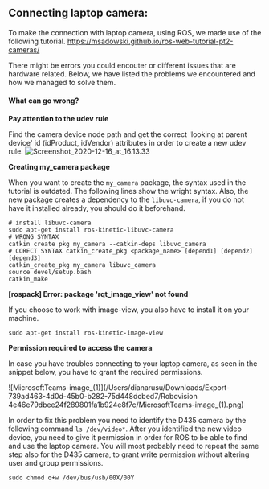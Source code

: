 

## Connecting laptop camera: 

To make the connection with laptop camera, using ROS, we made use of the following tutorial. https://msadowski.github.io/ros-web-tutorial-pt2-cameras/

There might be errors you could encouter or different issues that are hardware related. Below, we have listed the problems we encountered and how we managed to solve them.

#### What can go wrong?

**Pay attention to the udev rule**

Find the camera device node path and get the correct 'looking at parent device' id (idProduct, idVendor) attributes in order to create a new udev rule.
![Screenshot_2020-12-16_at_16.13.33](/Users/dianarusu/Downloads/Export-739ad463-4d0d-45b0-b282-75d448dcbed7/Robovision/Screenshot_2020-12-16_at_16.13.33.png)



**Creating my_camera package**

When you want to create the `my_camera` package, the syntax used in the tutorial is outdated. The following lines show the wright syntax. Also, the new package creates a dependency to the `libuvc-camera`, if you do not have it installed already, you should do it beforehand.

```
# install libuvc-camera
sudo apt-get install ros-kinetic-libuvc-camera
# WRONG SYNTAX 
catkin create pkg my_camera --catkin-deps libuvc_camera
# CORECT SYNTAX catkin_create_pkg <package_name> [depend1] [depend2] [depend3]
catkin_create_pkg my_camera libuvc_camera
source devel/setup.bash
catkin_make
```

**[rospack] Error: package 'rqt_image_view' not found** 

If you choose to work with image-view, you also have to install it on your machine.

``sudo apt-get install ros-kinetic-image-view``

**Permission required to access the camera**

In case you have troubles connecting to your laptop camera, as seen in the snippet below, you have to grant the required permissions.

![MicrosoftTeams-image_(1)](/Users/dianarusu/Downloads/Export-739ad463-4d0d-45b0-b282-75d448dcbed7/Robovision 4e46e79dbee24f289801fa1b924e8f7c/MicrosoftTeams-image_(1).png)

In order to fix this problem you need to identify the D435 camera by the following command `ls /dev/video*`. After you identified the new video device, you need to give it permission in order for ROS to be able to find and use the laptop camera. You will most probably need to repeat the same step also for the D435 camera, to grant write permission without altering user and group permissions. 

`sudo chmod o+w /dev/bus/usb/00X/00Y`

